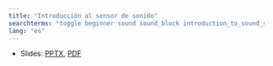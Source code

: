 ```yaml
---
title: "Introducción al sensor de sonido"
searchterms: "toggle beginner sound sound_block introduction_to_sound_sensor"
lang: "es"
---
```

 <ul>
 <li class="ng-binding">Slides:
 <a href="translations/es/beginner/SoundSensor.pptx">PPTX</a>,
 <a href="translations/es/beginner/SoundSensor.pdf">PDF</a>
 </li>
 </ul>
